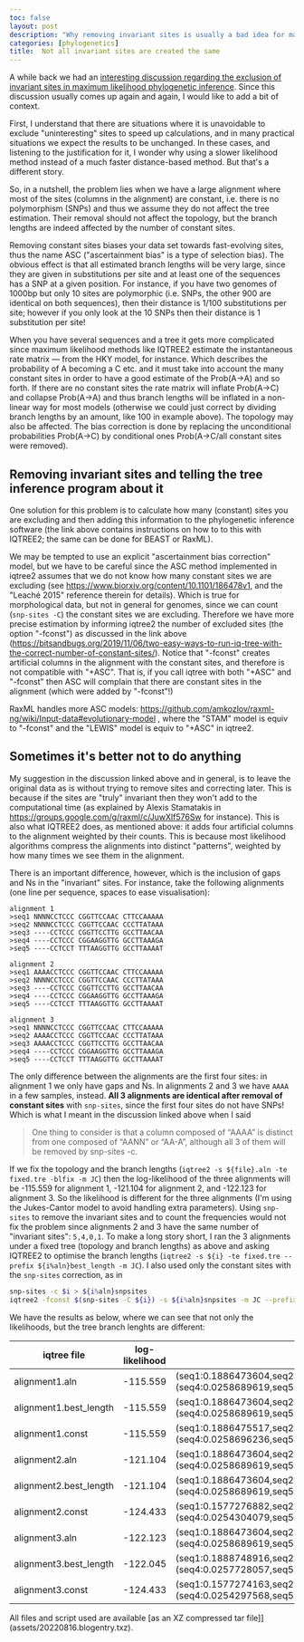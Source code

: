 ```yaml
---
toc: false
layout: post
description: "Why removing invariant sites is usually a bad idea for maximum likelihood tree inference"
categories: [phylogenetics]
title:  Not all invariant sites are created the same
---
```


A while back we had an [interesting discussion regarding the exclusion of invariant sites in maximum likelihood phylogenetic inference](https://bitsandbugs.org/2019/11/06/two-easy-ways-to-run-iq-tree-with-the-correct-number-of-constant-sites/). Since this discussion usually comes up again and again, I would like to add a bit of context.

First, I understand that there are situations where it is unavoidable to exclude "uninteresting" sites to speed up calculations, and in many practical situations we expect the results to be unchanged. In these cases, and listening to the justification for it, I wonder why using a slower likelihood method instead of a much faster distance-based method. But that's a different story. 

So, in a nutshell, the problem lies when we have a large alignment where most of the sites (columns in the alignment) are constant, i.e. there is no polymorphism (SNPs) and thus we assume they do not affect the tree estimation. Their removal should not affect the topology, but the branch lengths are indeed affected by the number of constant sites. 

Removing constant sites biases your data set towards fast-evolving sites, thus the name ASC ("ascertainment bias" is a type of selection bias). The obvious effect is that all estimated branch lengths will be very large, since they are given in substitutions per site and at least one of the sequences has a SNP at a given position. For instance, if you have two genomes of 1000bp but only 10 sites are polymorphic (i.e. SNPs, the other 900 are identical on both sequences), then their distance is 1/100 substitutions per site; however if you only look at the 10 SNPs then their distance is 1 substitution per site! 

When you have several sequences and a tree it gets more complicated since maximum likelihood methods like IQTREE2 estimate the instantaneous rate matrix &mdash; from the HKY model, for instance. Which describes the probability of A becoming a C etc. and it must take into account the many constant sites in order to have a good estimate of the Prob(A->A) and so forth. If there are no constant sites the rate matrix will inflate Prob(A->C) and collapse Prob(A->A) and thus branch lengths will be inflated in a non-linear way for most models (otherwise we could just correct by dividing branch lengths by an amount, like 100 in example above). The topology may also be affected. The bias correction  is done by replacing the unconditional probabilities Prob(A->C) by conditional ones Prob(A->C/all constant sites were removed). 

## Removing invariant sites and telling the tree inference program about it

One solution for this problem is to calculate how many (constant) sites you are excluding and then adding this information to the phylogenetic inference software (the link above contains instructions on how to to this with IQTREE2; the same can be done for BEAST or RaxML). 

We may be tempted to use an explicit "ascertainment bias correction" model, but we have to be careful since the ASC method implemented in iqtree2 assumes that we do not know how many constant sites we are excluding (see https://www.biorxiv.org/content/10.1101/186478v1, and the "Leaché 2015" reference therein for details). Which is true for morphological data, but not in general for genomes, since we can count (`snp-sites -C`) the constant sites we are excluding. Therefore we have more precise estimation by informing iqtree2 the number of excluded sites (the option "-fconst") as discussed in the link above
(https://bitsandbugs.org/2019/11/06/two-easy-ways-to-run-iq-tree-with-the-correct-number-of-constant-sites/). Notice that "-fconst" creates artificial columns in the alignment with the constant sites, and therefore is not compatible with "+ASC". That is, if you call iqtree with both  "+ASC" and "-fconst" then ASC will complain that there are constant sites in the alignment (which were added by "-fconst"!)

RaxML handles more ASC models: https://github.com/amkozlov/raxml-ng/wiki/Input-data#evolutionary-model , where the "STAM" model is equiv to "-fconst" and the "LEWIS" model is equiv to "+ASC" in iqtree2.

## Sometimes it's better not to do anything 

My suggestion in the discussion linked above and in general, is to leave the original data as is without trying to remove sites and correcting later. This is because if the sites are "truly" invariant then they won't add to the computational time (as explained by Alexis Stamatakis in https://groups.google.com/g/raxml/c/JuwXlf576Sw for instance). This is also what IQTREE2 does, as mentioned above: it adds four artificial columns to the alignment weighted by their counts. This is because most likelihood algorithms compress the alignments into distinct "patterns", weighted by how many times we see them in the alignment.

There is an important difference, however, which is the inclusion of gaps and Ns in the "invariant" sites. For instance, take the following alignments (one line per sequence, spaces to ease visualisation):

```config
alignment 1
>seq1 NNNNCCTCCC CGGTTCCAAC CTTCCAAAAA
>seq2 NNNNCCTCCC CGGTTCCAAC CCCTTATAAA
>seq3 ----CCTCCC CGGTTCCTTG GCCTTAACAA
>seq4 ----CCTCCC CGGAAGGTTG GCCTTAAAGA
>seq5 ----CCTCCT TTTAAGGTTG GCCTTAAAAT

alignment 2
>seq1 AAAACCTCCC CGGTTCCAAC CTTCCAAAAA
>seq2 NNNNCCTCCC CGGTTCCAAC CCCTTATAAA
>seq3 ----CCTCCC CGGTTCCTTG GCCTTAACAA
>seq4 ----CCTCCC CGGAAGGTTG GCCTTAAAGA
>seq5 ----CCTCCT TTTAAGGTTG GCCTTAAAAT

alignment 3 
>seq1 NNNNCCTCCC CGGTTCCAAC CTTCCAAAAA
>seq2 AAAACCTCCC CGGTTCCAAC CCCTTATAAA
>seq3 AAAACCTCCC CGGTTCCTTG GCCTTAACAA
>seq4 ----CCTCCC CGGAAGGTTG GCCTTAAAGA
>seq5 ----CCTCCT TTTAAGGTTG GCCTTAAAAT
```

The only difference between the alignments are the first four sites: in alignment 1 we only have gaps and Ns. In alignments 2 and 3 we have `AAAA` in a few samples, instead. 
**All 3 alignments are identical after removal of constant sites** with `snp-sites`, since the first four sites do not have SNPs! Which is what I meant in the discussion linked above when I said 

> One thing to consider is that a column composed of “AAAA” is distinct from one composed of “AANN” or “AA-A”, although all 3 of them will be removed by snp-sites -c.

If we fix the topology and the branch lengths (`iqtree2 -s ${file}.aln -te fixed.tre -blfix -m JC`) then the log-likelihood of the three alignments will be -115.559 for alignment 1, -121.104 for alignment 2, and 
-122.123 for alignment 3. So the likelihood is different for the three alignments (I'm using the Jukes-Cantor model to avoid handling extra parameters). Using `snp-sites` to remove the invariant sites and to count the frequencies would not fix the problem since alignments 2 and 3 have the same number of "invariant sites": `5,4,0,1`. To make a long story short, I ran the 3 alignments under a fixed tree (topology and branch lengths) as above and asking IQTREE2 to optimise the branch lengths (`iqtree2 -s ${i} -te fixed.tre --prefix ${i%aln}best_length -m JC`). I also used only the constant sites with the `snp-sites` correction, as in 

```bash
snp-sites -c $i > ${i%aln}snpsites
iqtree2 -fconst $(snp-sites -C ${i}) -s ${i%aln}snpsites -m JC --prefix ${i%aln}const
```
We have the results as below, where we can see that not only the likelihoods, but the tree branch lenghts are different:

iqtree file | log-likelihood | ML tree
---- | ---- | ----
alignment1.aln | -115.559 | (seq1:0.1886473604,seq2:0.0303274053,(seq3:0.0284331913,(seq4:0.0258689619,seq5:0.2463693196):0.2138883204):0.2087029810);
alignment1.best_length | -115.559 | (seq1:0.1886473604,seq2:0.0303274053,(seq3:0.0284331913,(seq4:0.0258689619,seq5:0.2463693196):0.2138883204):0.2087029810);
alignment1.const | -115.559 | (seq1:0.1886475517,seq2:0.0303274177,(seq3:0.0284339867,(seq4:0.0258696236,seq5:0.2463695763):0.2138875505):0.2087022795);
alignment2.aln | -121.104 | (seq1:0.1886473604,seq2:0.0303274053,(seq3:0.0284331913,(seq4:0.0258689619,seq5:0.2463693196):0.2138883204):0.2087029810);
alignment2.best_length | -121.104 | (seq1:0.1886473604,seq2:0.0303274053,(seq3:0.0284331913,(seq4:0.0258689619,seq5:0.2463693196):0.2138883204):0.2087029810);
alignment2.const | -124.433 | (seq1:0.1577276882,seq2:0.0281664193,(seq3:0.0272139809,(seq4:0.0254304079,seq5:0.2041776675):0.1736347105):0.1705027642);
alignment3.aln | -122.123 | (seq1:0.1886473604,seq2:0.0303274053,(seq3:0.0284331913,(seq4:0.0258689619,seq5:0.2463693196):0.2138883204):0.2087029810);
alignment3.best_length | -122.045 | (seq1:0.1888748916,seq2:0.0261918048,(seq3:0.0246320132,(seq4:0.0257728057,seq5:0.2464608488):0.2140593199):0.1757918053);
alignment3.const | -124.433 | (seq1:0.1577274163,seq2:0.0281664193,(seq3:0.0272140466,(seq4:0.0254297568,seq5:0.2041783024):0.1736349260):0.1705029865);

All files and script used are available [as an XZ compressed tar file]](assets/20220816.blogentry.txz).